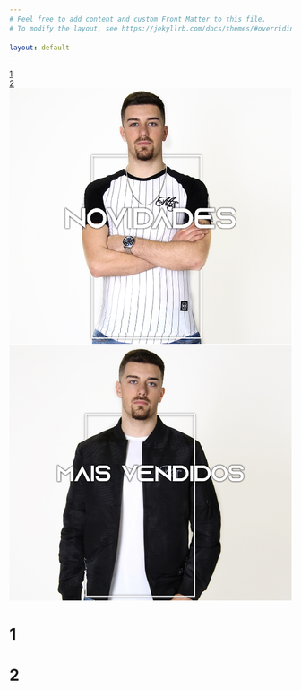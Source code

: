 ```yaml
---
# Feel free to add content and custom Front Matter to this file.
# To modify the layout, see https://jekyllrb.com/docs/themes/#overriding-theme-defaults

layout: default
---
```



<div class="wrapper">
  
  <div class="carousel">
    <main class="inner">
     <div class="slide active">
       <a href="{{ site.url }}/tshirts"><div class="innerslide">1</div></a>
      </div>
  <div class="slide">
       <a href="{{ site.url }}/camisolas"> <div class="innerslide">2</div></a>
      </div>
    </main>
    <div class="arrow arrow-left"></div>
    <div class="arrow arrow-right"></div>
  </div>

</div>

<div class="wrapu">
<a href="{{ site.url }}/novo"><img class="banner2" src="/assets/images/novidade.jpg" alt="mens"></a><a href="{{ site.url }}/maisvendidos"><img class="banner3" src="/assets/images/maisvendidos.jpg" alt="mens"></a>
</div>

<div class="wrapper1">
  
  <div class="carousel1">
    <div class="inner">
      <div class="slide1 active">
        <h1>1</h1>
      </div>
      <div class="slide1">
        <h1>2</h1>
      </div>
    </div>
    <div class="arrow arrow-left"></div>
    <div class="arrow arrow-right"></div>
  </div>

</div>

